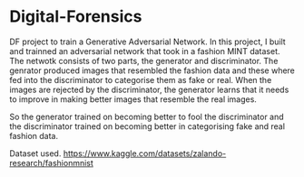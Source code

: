 # Digital-Forensics
DF project to train a Generative Adversarial Network. In this project, I built and trainned an adversarial network that took in a fashion MINT dataset.
The netwotk consists of two parts, the generator and discriminator. The genrator produced images that resembled the fashion data and these where fed into the discriminator to categorise them as fake or real.
When the images are rejected by the discriminator, the generator learns that it needs to improve in making better images that resemble the real images.

So the generator trained on becoming better to fool the discriminator and the discriminator trained on becoming better in categorising fake and real fashion data.

Dataset used. https://www.kaggle.com/datasets/zalando-research/fashionmnist
